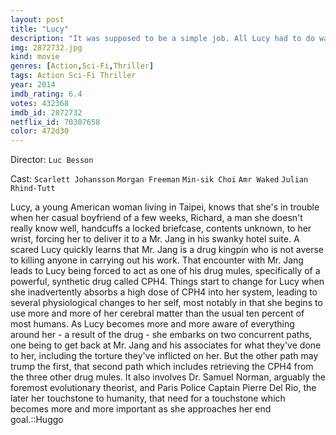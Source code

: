 ```yaml
---
layout: post
title: "Lucy"
description: "It was supposed to be a simple job. All Lucy had to do was deliver a mysterious briefcase to Mr. Jang. But immediately Lucy is caught up in a nightmarish deal where she is captured and turned into a drug mule for a new and powerful synthetic drug. When the bag she is carrying inside of her stomach leaks, Lucy's body undergoes unimaginable changes that begins to unlock her mind's full potential. With her new-found powers, Lucy turns into a merciless warrior intent on getting back at her captors. She receives invaluable help from Professor Norman, the leading autho.."
img: 2872732.jpg
kind: movie
genres: [Action,Sci-Fi,Thriller]
tags: Action Sci-Fi Thriller 
year: 2014
imdb_rating: 6.4
votes: 432368
imdb_id: 2872732
netflix_id: 70307658
color: 472d30
---
```

Director: `Luc Besson`  

Cast: `Scarlett Johansson` `Morgan Freeman` `Min-sik Choi` `Amr Waked` `Julian Rhind-Tutt` 

Lucy, a young American woman living in Taipei, knows that she's in trouble when her casual boyfriend of a few weeks, Richard, a man she doesn't really know well, handcuffs a locked briefcase, contents unknown, to her wrist, forcing her to deliver it to a Mr. Jang in his swanky hotel suite. A scared Lucy quickly learns that Mr. Jang is a drug kingpin who is not averse to killing anyone in carrying out his work. That encounter with Mr. Jang leads to Lucy being forced to act as one of his drug mules, specifically of a powerful, synthetic drug called CPH4. Things start to change for Lucy when she inadvertently absorbs a high dose of CPH4 into her system, leading to several physiological changes to her self, most notably in that she begins to use more and more of her cerebral matter than the usual ten percent of most humans. As Lucy becomes more and more aware of everything around her - a result of the drug - she embarks on two concurrent paths, one being to get back at Mr. Jang and his associates for what they've done to her, including the torture they've inflicted on her. But the other path may trump the first, that second path which includes retrieving the CPH4 from the three other drug mules. It also involves Dr. Samuel Norman, arguably the foremost evolutionary theorist, and Paris Police Captain Pierre Del Rio, the later her touchstone to humanity, that need for a touchstone which becomes more and more important as she approaches her end goal.::Huggo